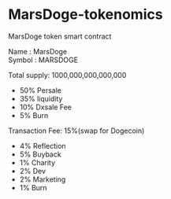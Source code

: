 # MarsDoge-tokenomics
MarsDoge token smart contract

Name : MarsDoge<br/>
Symbol : MARSDOGE<br/>

Total supply: 1000,000,000,000,000
* 50% Persale 
* 35% liquidity 
* 10% Dxsale Fee
* 5% Burn


Transaction Fee: 15%(swap for Dogecoin)
* 4% Reflection
* 5% Buyback
* 1% Charity
* 2% Dev
* 2% Marketing
* 1% Burn
